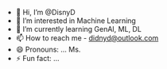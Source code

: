 - 👋 Hi, I’m @DisnyD
- 👀 I’m interested in Machine Learning 
- 🌱 I’m currently learning GenAI, ML, DL
- 📫 How to reach me - didnyd@outlook.com
- 😄 Pronouns: ... Ms.
- ⚡ Fun fact: ... 

<!---
DisnyD/DisnyD is a ✨ special ✨ repository because its `README.md` (this file) appears on your GitHub profile.
You can click the Preview link to take a look at your changes.
--->
